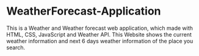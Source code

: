 # WeatherForecast-Application
This is a Weather and Weather forecast web application, which made with  HTML, CSS, JavaScript and Weather API. This Website shows the current  weather information and next 6 days weather information of the place you search.
